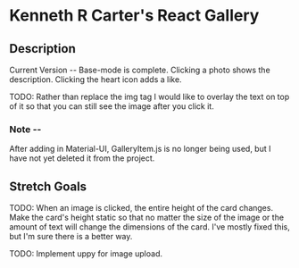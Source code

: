 # Kenneth R Carter's React Gallery

## Description

Current Version --
Base-mode is complete. Clicking a photo shows the description. Clicking the heart icon adds a like.

TODO: Rather than replace the img tag I would like to overlay the text on top of it so that you can still see the image after you click it.

### Note --

After adding in Material-UI, GalleryItem.js is no longer being used, but I have not yet deleted it from the project.

## Stretch Goals

TODO: When an image is clicked, the entire height of the card changes. Make the card's height static so that no matter the size of the image or the amount of text will change the dimensions of the card.
I've mostly fixed this, but I'm sure there is a better way.

TODO: Implement uppy for image upload.
